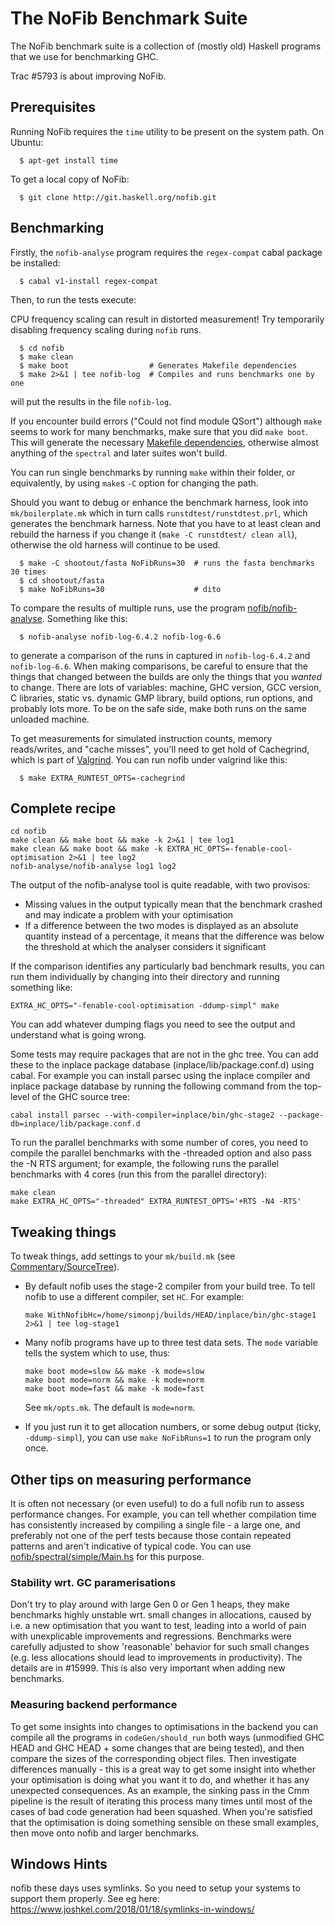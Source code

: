 # The NoFib Benchmark Suite



The NoFib benchmark suite is a collection of (mostly old) Haskell programs that we use for benchmarking GHC. 


Trac #5793 is about improving NoFib.

## Prerequisites


Running NoFib requires the `time` utility to be present on the system path. On Ubuntu:

```wiki
  $ apt-get install time
```


To get a local copy of NoFib:


```wiki
  $ git clone http://git.haskell.org/nofib.git
```

## Benchmarking


Firstly, the `nofib-analyse` program requires the `regex-compat` cabal package be installed:

```wiki
  $ cabal v1-install regex-compat
```


Then, to run the tests execute:


CPU frequency scaling can result in distorted measurement! Try temporarily disabling frequency scaling during `nofib` runs.

```wiki
  $ cd nofib
  $ make clean
  $ make boot                  # Generates Makefile dependencies
  $ make 2>&1 | tee nofib-log  # Compiles and runs benchmarks one by one
```


will put the results in the file `nofib-log`. 


If you encounter build errors ("Could not find module QSort") although `make` seems to work for many benchmarks, make sure that you did `make boot`. This will generate the necessary [Makefile dependencies](http://ghc.readthedocs.io/en/latest/separate_compilation.html#dependency-generation), otherwise almost anything of the `spectral` and later suites won't build.


You can run single benchmarks by running `make` within their folder, or equivalently, by using `make`s `-C` option for changing the path.


Should you want to debug or enhance the benchmark harness, look into `mk/boilerplate.mk` which in turn calls `runstdtest/runstdtest.prl`, which generates the benchmark harness. Note that you have to at least clean and rebuild the harness if you change it (`make -C runstdtest/ clean all`), otherwise the old harness will continue to be used.

```wiki
  $ make -C shootout/fasta NoFibRuns=30  # runs the fasta benchmarks 30 times
  $ cd shootout/fasta
  $ make NoFibRuns=30                    # dito
```


To compare the results of multiple runs, use the program
[nofib/nofib-analyse](https://git.haskell.org/nofib.git/tree/HEAD:/nofib-analyse).  Something like this:

```wiki
  $ nofib-analyse nofib-log-6.4.2 nofib-log-6.6
```


to generate a comparison of the runs in captured in `nofib-log-6.4.2`
and `nofib-log-6.6`.  When making comparisons, be careful to ensure
that the things that changed between the builds are only the things
that you *wanted* to change.  There are lots of variables: machine,
GHC version, GCC version, C libraries, static vs. dynamic GMP library,
build options, run options, and probably lots more.  To be on the safe
side, make both runs on the same unloaded machine.


To get measurements for simulated instruction counts, memory reads/writes, and "cache misses",
you'll need to get hold of Cachegrind, which is part of 
[Valgrind](http://valgrind.org). You can run nofib under valgrind like this:

```wiki
  $ make EXTRA_RUNTEST_OPTS=-cachegrind
```

## Complete recipe

```wiki
cd nofib
make clean && make boot && make -k 2>&1 | tee log1
make clean && make boot && make -k EXTRA_HC_OPTS=-fenable-cool-optimisation 2>&1 | tee log2
nofib-analyse/nofib-analyse log1 log2
```


The output of the nofib-analyse tool is quite readable, with two provisos:

- Missing values in the output typically mean that the benchmark crashed and may indicate a problem with your optimisation
- If a difference between the two modes is displayed as an absolute quantity instead of a percentage, it means that the difference was below the threshold at which the analyser considers it significant


If the comparison identifies any particularly bad benchmark results, you can run them individually by changing into their directory and running something like:

```wiki
EXTRA_HC_OPTS="-fenable-cool-optimisation -ddump-simpl" make
```


You can add whatever dumping flags you need to see the output and understand what is going wrong.


Some tests may require packages that are not in the ghc tree. You can add these to the inplace package database (inplace/lib/package.conf.d) using cabal. For example you can install parsec using the inplace compiler and inplace package database by running the following command from the top-level of the GHC source tree:

```wiki
cabal install parsec --with-compiler=inplace/bin/ghc-stage2 --package-db=inplace/lib/package.conf.d
```


To run the parallel benchmarks with some number of cores, you need to compile the parallel benchmarks with the -threaded option and also pass the -N RTS argument; for example, the following runs the parallel benchmarks with 4 cores (run this from the parallel directory):

```wiki
make clean
make EXTRA_HC_OPTS="-threaded" EXTRA_RUNTEST_OPTS='+RTS -N4 -RTS'
```

## Tweaking things


To tweak things, add settings to your `mk/build.mk` (see [Commentary/SourceTree](commentary/source-tree)).

- By default nofib uses the stage-2 compiler from your build tree.  To tell nofib to use a different compiler, set `HC`.  For example:

  ```wiki
  make WithNofibHc=/home/simonpj/builds/HEAD/inplace/bin/ghc-stage1 2>&1 | tee log-stage1
  ```

- Many nofib programs have up to three test data sets. The `mode` variable tells the system which to use, thus:

  ```wiki
  make boot mode=slow && make -k mode=slow
  make boot mode=norm && make -k mode=norm
  make boot mode=fast && make -k mode=fast
  ```

  See `mk/opts.mk`. The default is `mode=norm`.

- If you just run it to get allocation numbers, or some debug output (ticky, `-ddump-simpl`), you can use `make NoFibRuns=1` to run the program only once.

## Other tips on measuring performance


It is often not necessary (or even useful) to do a full nofib run to assess performance changes. For example, you can tell whether compilation time has consistently increased by compiling a single file - a large one, and preferably not one of the perf tests 
because those contain repeated patterns and aren't indicative of typical code.  You can use [nofib/spectral/simple/Main.hs](https://gitlab.haskell.org/ghc/nofib/blob/master/spectral/simple/Main.hs) for this purpose.

### Stability wrt. GC paramerisations


Don't try to play around with large Gen 0 or Gen 1 heaps, they make benchmarks highly unstable wrt. small changes in allocations, caused by i.e. a new optimisation that you want to test, leading into a world of pain with unexplicable improvements and regressions. Benchmarks were carefully adjusted to show 'reasonable' behavior for such small changes (e.g. less allocations should lead to improvements in productivity). The details are in #15999. This is also very important when adding new benchmarks.

### Measuring backend performance


To get some insights into changes to optimisations in the backend you can compile all the programs in `codeGen/should_run` both ways (unmodified GHC HEAD and GHC HEAD + some changes that are being tested), and then compare the sizes of the corresponding object files.  Then investigate differences manually - this is a great way to get some insight into whether your optimisation is doing what you want it to do, and whether it has any unexpected consequences.  As an example, the sinking pass in the Cmm pipeline is the result of iterating this process many times until most of the cases of bad code generation had been squashed.  When you're satisfied that the optimisation is doing something sensible on these small examples, then move onto nofib and larger benchmarks.

## Windows Hints

nofib these days uses symlinks. So you need to setup your systems to support them properly. See eg here: https://www.joshkel.com/2018/01/18/symlinks-in-windows/
